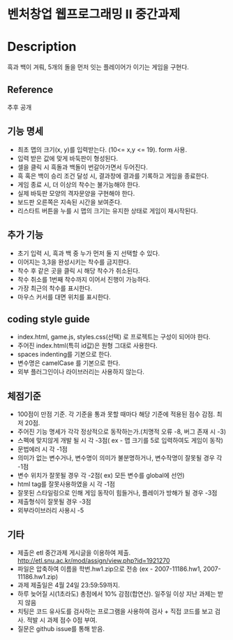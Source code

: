 벤처창업 웹프로그래밍 II 중간과제
========================

# Description

흑과 백이 겨뤄, 5개의 돌을 먼저 잇는 플레이어가 이기는 게임을 구현다.

## Reference

추후 공개

## 기능 명세

* 최초 맵의 크기(x, y)를 입력받는다. (10<= x,y <= 19). form 사용.
* 입력 받은 값에 맞게 바둑판이 형성된다.
* 셀을 클릭 시 흑돌과 백돌이 번갈아가면서 두어진다.
* 흑 혹은 백이 승리 조건 달성 시, 결과창에 결과를 기록하고 게임을 종료한다.
* 게임 종료 시, 더 이상의 착수는 불가능해야 한다.
* 실제 바둑판 모양의 격자문양을 구현해야 한다.
* 보드판 오른쪽은 지속된 시간을 보여준다.
* 리스타트 버튼을 누를 시 맵의 크기는 유지한 상태로 게임이 재시작된다. 

## 추가 기능
* 초기 입력 시, 흑과 백 중 누가 먼저 둘 지 선택할 수 있다.
* 이어지는 3,3을 완성시키는 착수를 금지한다.
* 착수 후 같은 곳을 클릭 시 해당 착수가 취소된다.
* 착수 취소를 1번째 착수까지 이어서 진행이 가능하다.
* 가장 최근의 착수를 표시한다.
* 마우스 커서를 대면 위치를 표시한다.

## coding style guide
* index.html, game.js, styles.css(선택) 로 프로젝트는 구성이 되어야 한다.
* 주어진 index.html(특히 id값)은 원형 그대로 사용한다.
* spaces indenting를 기본으로 한다.
* 변수명은 camelCase 를 기본으로 한다.
* 외부 플러그인이나 라이브러리는 사용하지 않는다.

## 체점기준
* 100점이 만점 기준. 각 기준을 통과 못할 때마다 해당 기준에 적용된 점수 감점. 최저 20점.
* 주어진 기능 명세가 각각 정상적으로 동작하는가.(치명적 오류 -8, 버그 존재 시 -3)
* 스펙에 맞지않게 개발 될 시 각 -3점( ex - 맵 크기를 5로 입력하여도 게임이 동작)
* 문법에러 시 각 -1점
* 의미가 없는 변수거나, 변수명이 의미가 불분명하거나, 변수작명이 잘못될 경우 각 -1점
* 변수 위치가 잘못될 경우 각 -2점( ex) 모든 변수를 global에 선언)
* html tag를 잘못사용하였을 시 각 -1점
* 잘못된 스타일링으로 인해 게임 동작이 힘들거나, 플레이가 방해가 될 경우 -3점
* 제출형식이 잘못될 경우 -3점
* 외부라이브러리 사용시 -5

## 기타
* 제출은 etl 중간과제 게시글을 이용하여 제출. http://etl.snu.ac.kr/mod/assign/view.php?id=1921270
* 파일은 압축하여 이름을 학번.hw1.zip으로 전송 (ex - 2007-11186.hw1, 2007-11186.hw1.zip)
* 과제 제출일은 4월 24일 23:59:59까지.
* 하루 늦어질 시(1초라도) 총점에서 10% 감점(합연산). 일주일 이상 지난 과제는 받지 않음
* 치팅은 코드 유사도를 검사하는 프로그램을 사용하여 검사 + 직접 코드를 보고 검사. 적발 시 과제 점수 0점 부여.
* 질문은 github issue를 통해 받음.
